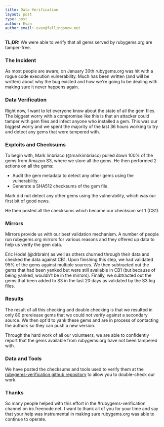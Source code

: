 ```yaml
---
title: Data Verification
layout: post
type: post
author: Evan
author_email: evan@fallingsnow.net
---
```


__TL;DR:__ We were able to verify that all gems served by rubygems.org are tamper-free.

### The Incident ###

As most people are aware, on January 30th rubygems.org was hit with a rogue code execution vulnerability. Much has been written (and will be written) about why the bug existed and how we're going to be dealing with making sure it never happens again.

### Data Verification ####

Right now, I want to let everyone know about the state of all the gem files. The biggest worry with a compromise like this is that an attacker could tamper with gem files and infect anyone who installed a gem. This was our biggest worry and we spent the majority of the last 36 hours working to try and detect any gems that were tampered with.

### Exploits and Checksums ###

To begin with, Mark Imbriaco (@markimbriaco) pulled down 100% of the gems from Amazon S3, where we store all the gems. He then performed 2 actions on all the gems:

* Audit the gem metadata to detect any other gems using the vulnerability.
* Generate a SHA512 checksums of the gem file.

Mark did not detect any other gems using the vulnerability, which was our first bit of good news.

He then posted all the checksums which became our checksum set 1 (CS1).

### Mirrors ###

Mirrors provide us with our best validation mechanism. A number of people run rubygems.org mirrors for various reasons and they offered up data to help us verify the gem data.

Eric Hodel (@drbrain) as well as others churned through their data and checked the data against CB1. Upon finishing this step, we had validated 95% of the gems against multiple sources. We then subtracted out the gems that had been yanked but were still available in CB1 (but because of being yanked, wouldn't be in the mirrors). Finally, we subtracted out the gems that been added to S3 in the last 20 days as validated by the S3 log files.

### Results ###

The result of all this checking and double checking is that we resulted in only 80 prerelease gems that we could not verify against a secondary source. We then opt'd to yank these gems and are in process of contacting the authors so they can push a new version.

Through the hard work of all our volunteers, we are able to confidently report that the gems available from rubygems.org have not been tampered with.

### Data and Tools ###

We have posted the checksums and tools used to verify them at the [rubygems-verification github repository](https://github.com/rubygems/rubygems-verification) to allow you to double-check our work.

### Thanks ###

So many people helped with this effort in the #rubygems-verification channel on irc.freenode.net. I want to thank all of you for your time and say that your help was instrumental in making sure rubygems.org was able to continue to operate.



